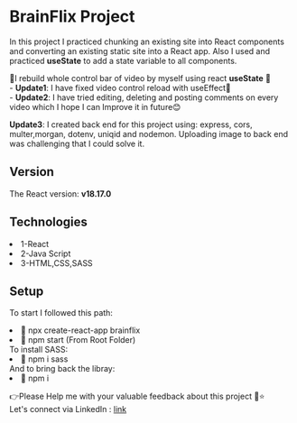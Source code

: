 # BrainFlix Project

In this project I practiced chunking an existing
site into React components and converting an
existing static site into a React app.
Also I used and practiced **useState** to add a
state variable to all components.

📢I rebuild whole control bar of video by myself
using react **useState** 🎉<br/> -
**Update1**: I have fixed video control reload with useEffect🥳<br/> -
**Update2**: I have tried editing, deleting and posting comments on every video which I hope I can Improve it in future😊<br/>

**Update3**: I created back end for this project using: express, cors, multer,morgan, dotenv, uniqid and nodemon. Uploading image to back end was challenging that I could solve it.

## Version

The React version: **v18.17.0**

## Technologies

<li>1-React</li>
<li>2-Java Script</li>
<li>3-HTML,CSS,SASS</li>

## Setup

To start I followed this path:

<li>📝 npx create-react-app brainflix</li>
<li>📝 npm start (From Root Folder)</li>
To install SASS:

<li>📝 npm i sass</li>
And to bring back the libray:

<li>📝 npm i

👉Please Help me with your valuable feedback about this project 🙂⭐</br>
Let's connect via LinkedIn : [link](https://www.linkedin.com/in/fatemeh-bagherzad/)
